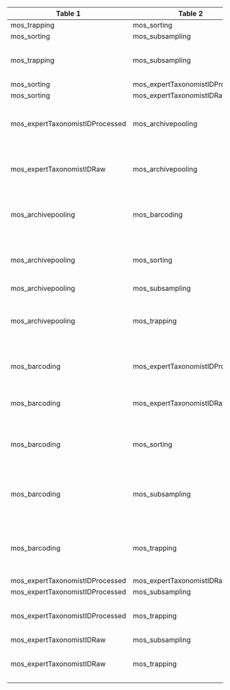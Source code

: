 |Table 1|Table 2|Join by field(s)|
|------------------------|------------------------|-------------------------------|
mos_trapping|mos_sorting|sampleID
mos_sorting|mos_subsampling|subsampleID
mos_trapping|mos_subsampling|Requires intermediate table: join via mos_sorting table
mos_sorting|mos_expertTaxonomistIDProcessed|subsampleID
mos_sorting|mos_expertTaxonomistIDRaw|subsampleID
mos_expertTaxonomistIDProcessed|mos_archivepooling|Requires intermediate table: join via mos_subsampling table
mos_expertTaxonomistIDRaw|mos_archivepooling|Requires intermediate table: join via mos_subsampling table
mos_archivepooling|mos_barcoding|Requires intermediate table: join via mos_subsampling table
mos_archivepooling|mos_sorting|Requires intermediate table: join via mos_subsampling table
mos_archivepooling|mos_subsampling|archiveID
mos_archivepooling|mos_trapping|Requires intermediate table: join via mos\_sorting and mos\_subsampling tables
mos_barcoding|mos_expertTaxonomistIDProcessed|Requires intermediate table: join via mos_sorting table
mos_barcoding|mos_expertTaxonomistIDRaw|Requires intermediate table: join via mos_sorting table
mos_barcoding|mos_sorting|Requires intermediate table: join via mos_subsampling table
mos_barcoding|mos_subsampling|Not fully automatable: multiple individualIDs pooled into each individualIDList
mos_barcoding|mos_trapping|Requires intermediate table: join via mos\_sorting and mos\_subsampling tables
mos_expertTaxonomistIDProcessed|mos_expertTaxonomistIDRaw|subsampleID
mos_expertTaxonomistIDProcessed|mos_subsampling|subsampleID
mos_expertTaxonomistIDProcessed|mos_trapping|Requires intermediate table: join via mos_sorting table
mos_expertTaxonomistIDRaw|mos_subsampling|subsampleID
mos_expertTaxonomistIDRaw|mos_trapping|Requires intermediate table: join via mos_sorting table
